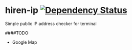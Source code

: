 hiren-ip [![Dependency Status](https://david-dm.org/pyprism/Hiren-IP.svg)](https://david-dm.org/pyprism/Hiren-IP)
========

Simple public IP address checker for terminal

####TODO
- Google Map
